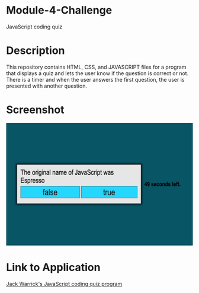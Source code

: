# Module-4-Challenge

JavaScript coding quiz

# Description

This repository contains HTML, CSS, and JAVASCRIPT files for a program that displays a quiz and lets the user know if the question is correct or not. There is a timer and when the user answers the first question, the user is presented with another question. 

# Screenshot

![Screenshot of the program](Module-4-Challenge-Screenshot.jpeg)

# Link to Application

[Jack Warrick's JavaScript coding quiz program](https://jackwarrick.github.io/Module-4-Challenge/)

